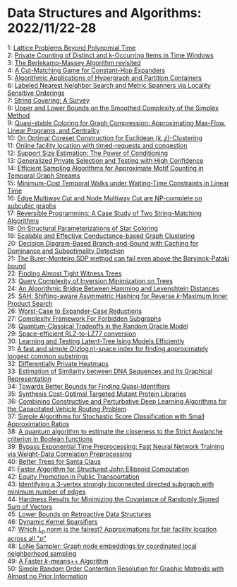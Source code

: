 # Data Structures and Algorithms: 2022/11/22-28  
1: [Lattice Problems Beyond Polynomial Time](https://doi.org/10.48550/arXiv.2211.11693)  
2: [Private Counting of Distinct and k-Occurring Items in Time Windows](https://doi.org/10.48550/arXiv.2211.11718)  
3: [The Berlekamp-Massey Algorithm revisited](https://doi.org/10.48550/arXiv.2211.11721)  
4: [A Cut-Matching Game for Constant-Hop Expanders](https://doi.org/10.48550/arXiv.2211.11726)  
5: [Algorithmic Applications of Hypergraph and Partition Containers](https://doi.org/10.48550/arXiv.2211.11737)  
6: [Labeled Nearest Neighbor Search and Metric Spanners via Locality  Sensitive Orderings](https://doi.org/10.48550/arXiv.2211.11846)  
7: [String Covering: A Survey](https://doi.org/10.48550/arXiv.2211.11856)  
8: [Upper and Lower Bounds on the Smoothed Complexity of the Simplex Method](https://doi.org/10.48550/arXiv.2211.11860)  
9: [Quasi-stable Coloring for Graph Compression: Approximating Max-Flow,  Linear Programs, and Centrality](https://doi.org/10.48550/arXiv.2211.11912)  
10: [On Optimal Coreset Construction for Euclidean $(k,z)$-Clustering](https://doi.org/10.48550/arXiv.2211.11923)  
11: [Online facility location with timed-requests and congestion](https://doi.org/10.48550/arXiv.2211.11961)  
12: [Support Size Estimation: The Power of Conditioning](https://doi.org/10.48550/arXiv.2211.11967)  
13: [Generalized Private Selection and Testing with High Confidence](https://doi.org/10.48550/arXiv.2211.12063)  
14: [Efficient Sampling Algorithms for Approximate Motif Counting in Temporal  Graph Streams](https://doi.org/10.48550/arXiv.2211.12101)  
15: [Minimum-Cost Temporal Walks under Waiting-Time Constraints in Linear  Time](https://doi.org/10.48550/arXiv.2211.12136)  
16: [Edge Multiway Cut and Node Multiway Cut are NP-complete on subcubic  graphs](https://doi.org/10.48550/arXiv.2211.12203)  
17: [Reversible Programming: A Case Study of Two String-Matching Algorithms](https://doi.org/10.48550/arXiv.2211.12225)  
18: [On Structural Parameterizations of Star Coloring](https://doi.org/10.48550/arXiv.2211.12226)  
19: [Scalable and Effective Conductance-based Graph Clustering](https://doi.org/10.48550/arXiv.2211.12511)  
20: [Decision Diagram-Based Branch-and-Bound with Caching for Dominance and  Suboptimality Detection](https://doi.org/10.48550/arXiv.2211.13118)  
21: [The Burer-Monteiro SDP method can fail even above the Barvinok-Pataki  bound](https://doi.org/10.48550/arXiv.2211.12389)  
22: [Finding Almost Tight Witness Trees](https://doi.org/10.48550/arXiv.2211.12431)  
23: [Query Complexity of Inversion Minimization on Trees](https://doi.org/10.48550/arXiv.2211.12441)  
24: [An Algorithmic Bridge Between Hamming and Levenshtein Distances](https://doi.org/10.48550/arXiv.2211.12496)  
25: [SAH: Shifting-aware Asymmetric Hashing for Reverse $k$-Maximum Inner  Product Search](https://doi.org/10.48550/arXiv.2211.12751)  
26: [Worst-Case to Expander-Case Reductions](https://doi.org/10.48550/arXiv.2211.12833)  
27: [Complexity Framework For Forbidden Subgraphs](https://doi.org/10.48550/arXiv.2211.12887)  
28: [Quantum-Classical Tradeoffs in the Random Oracle Model](https://doi.org/10.48550/arXiv.2211.12954)  
29: [Space-efficient RLZ-to-LZ77 conversion](https://doi.org/10.48550/arXiv.2211.13254)  
30: [Learning and Testing Latent-Tree Ising Models Efficiently](https://doi.org/10.48550/arXiv.2211.13291)  
31: [A fast and simple $O (z \log n)$-space index for finding approximately  longest common substrings](https://doi.org/10.48550/arXiv.2211.13434)  
32: [Differentially Private Heatmaps](https://doi.org/10.48550/arXiv.2211.13454)  
33: [Estimation of Similarity between DNA Sequences and Its Graphical  Representation](https://doi.org/10.48550/arXiv.2211.13462)  
34: [Towards Better Bounds for Finding Quasi-Identifiers](https://doi.org/10.48550/arXiv.2211.13882)  
35: [Synthesis Cost-Optimal Targeted Mutant Protein Libraries](https://doi.org/10.48550/arXiv.2211.13898)  
36: [Combining Constructive and Perturbative Deep Learning Algorithms for the  Capacitated Vehicle Routing Problem](https://doi.org/10.48550/arXiv.2211.13922)  
37: [Simple Algorithms for Stochastic Score Classification with Small  Approximation Ratios](https://doi.org/10.48550/arXiv.2211.14082)  
38: [A quantum algorithm to estimate the closeness to the Strict Avalanche  criterion in Boolean functions](https://doi.org/10.48550/arXiv.2211.15356)  
39: [Bypass Exponential Time Preprocessing: Fast Neural Network Training via  Weight-Data Correlation Preprocessing](https://doi.org/10.48550/arXiv.2211.14227)  
40: [Better Trees for Santa Claus](https://doi.org/10.48550/arXiv.2211.14259)  
41: [Faster Algorithm for Structured John Ellipsoid Computation](https://doi.org/10.48550/arXiv.2211.14407)  
42: [Equity Promotion in Public Transportation](https://doi.org/10.48550/arXiv.2211.14531)  
43: [Identifying a 3-vertex strongly biconnected directed subgraph with  minimum number of edges](https://doi.org/10.48550/arXiv.2211.14572)  
44: [Hardness Results for Minimizing the Covariance of Randomly Signed Sum of  Vectors](https://doi.org/10.48550/arXiv.2211.14658)  
45: [Lower Bounds on Retroactive Data Structures](https://doi.org/10.48550/arXiv.2211.14664)  
46: [Dynamic Kernel Sparsifiers](https://doi.org/10.48550/arXiv.2211.14825)  
47: [Which $L_p$ norm is the fairest? Approximations for fair facility  location across all "$p$"](https://doi.org/10.48550/arXiv.2211.14873)  
48: [LoNe Sampler: Graph node embeddings by coordinated local neighborhood  sampling](https://doi.org/10.48550/arXiv.2211.15114)  
49: [A Faster $k$-means++ Algorithm](https://doi.org/10.48550/arXiv.2211.15118)  
50: [Simple Random Order Contention Resolution for Graphic Matroids with  Almost no Prior Information](https://doi.org/10.48550/arXiv.2211.15146)  